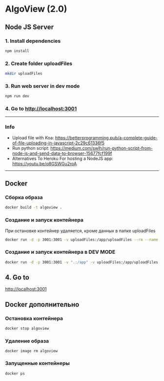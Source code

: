 # AlgoView (2.0)

## Node JS Server

### 1. Install dependencies

```bash
npm install
```

### 2. Create folder uploadFiles

```bash
mkdir uploadFiles
```

### 3. Run web server in dev mode

```bash
npm run dev
```

### 4. Go to <http://localhost:3001>

---

### Info

* Upload file with Koa: <https://betterprogramming.pub/a-complete-guide-of-file-uploading-in-javascript-2c29c61336f5>
* Run python script: <https://medium.com/swlh/run-python-script-from-node-js-and-send-data-to-browser-15677fcf199f>
* Alternatives To Heroku For hosting a NodeJS app: <https://youtu.be/q8GSWGu2roA>


---
## Docker
### Сборка образа
```bash
docker build -t algoview .
```

### Создание и запуск контейнера
При остановке контейнер удаляется, кроме данных в папке uploadFiles
```bash
docker run -d -p 3001:3001 -v uploadFiles:/app/uploadFiles --rm --name algoview algoview
```

### Создание и запуск контейнера в DEV MODE
```bash
docker run -d -p 3001:3001 -v ".:/app" -v uploadFiles:/app/uploadFiles -v /app/node_modules --rm --name algoview algoview
```


## 4. Go to 
<http://localhost:3001>

## Docker дополнительно
### Остановка контейнера
```bash
docker stop algoview
```

### Удаление образа
```
docker image rm algoview
```

### Запущенные контейнеры
```
docker ps
```